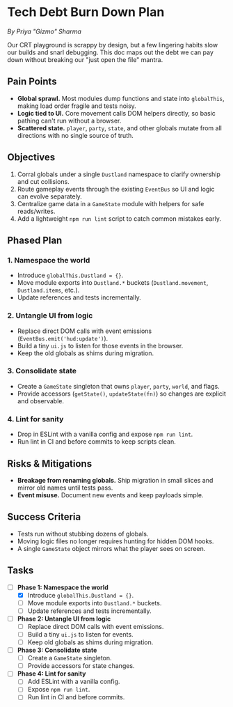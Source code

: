 # Tech Debt Burn Down Plan

*By Priya "Gizmo" Sharma*

Our CRT playground is scrappy by design, but a few lingering habits slow our builds and snarl debugging. This doc maps out the debt we can pay down without breaking our "just open the file" mantra.

## Pain Points

- **Global sprawl.** Most modules dump functions and state into `globalThis`, making load order fragile and tests noisy.
- **Logic tied to UI.** Core movement calls DOM helpers directly, so basic pathing can't run without a browser.
- **Scattered state.** `player`, `party`, `state`, and other globals mutate from all directions with no single source of truth.

## Objectives

1. Corral globals under a single `Dustland` namespace to clarify ownership and cut collisions.
2. Route gameplay events through the existing `EventBus` so UI and logic can evolve separately.
3. Centralize game data in a `GameState` module with helpers for safe reads/writes.
4. Add a lightweight `npm run lint` script to catch common mistakes early.

## Phased Plan

### 1. Namespace the world
- Introduce `globalThis.Dustland = {}`.
- Move module exports into `Dustland.*` buckets (`Dustland.movement`, `Dustland.items`, etc.).
- Update references and tests incrementally.

### 2. Untangle UI from logic
- Replace direct DOM calls with event emissions (`EventBus.emit('hud:update')`).
- Build a tiny `ui.js` to listen for those events in the browser.
- Keep the old globals as shims during migration.

### 3. Consolidate state
- Create a `GameState` singleton that owns `player`, `party`, `world`, and flags.
- Provide accessors (`getState()`, `updateState(fn)`) so changes are explicit and observable.

### 4. Lint for sanity
- Drop in ESLint with a vanilla config and expose `npm run lint`.
- Run lint in CI and before commits to keep scripts clean.

## Risks & Mitigations
- **Breakage from renaming globals.** Ship migration in small slices and mirror old names until tests pass.
- **Event misuse.** Document new events and keep payloads simple.

## Success Criteria
- Tests run without stubbing dozens of globals.
- Moving logic files no longer requires hunting for hidden DOM hooks.
- A single `GameState` object mirrors what the player sees on screen.

## Tasks

- [ ] **Phase 1: Namespace the world**
  - [x] Introduce `globalThis.Dustland = {}`.
  - [ ] Move module exports into `Dustland.*` buckets.
  - [ ] Update references and tests incrementally.
- [ ] **Phase 2: Untangle UI from logic**
  - [ ] Replace direct DOM calls with event emissions.
  - [ ] Build a tiny `ui.js` to listen for events.
  - [ ] Keep old globals as shims during migration.
- [ ] **Phase 3: Consolidate state**
  - [ ] Create a `GameState` singleton.
  - [ ] Provide accessors for state changes.
- [ ] **Phase 4: Lint for sanity**
  - [ ] Add ESLint with a vanilla config.
  - [ ] Expose `npm run lint`.
  - [ ] Run lint in CI and before commits.
